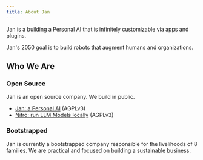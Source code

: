 ```yaml
---
title: About Jan
---
```


Jan is a building a Personal AI that is infinitely customizable via apps and plugins.

Jan's 2050 goal is to build robots that augment humans and organizations. 

## Who We Are

###  Open Source

Jan is an open source company. We build in public. 

- [Jan: a Personal AI](https://github.com/janhq/jan) (AGPLv3)
- [Nitro: run LLM Models locally](https://github.com/janhq/nitro) (AGPLv3)

### Bootstrapped

Jan is currently a bootstrapped company responsible for the livelihoods of 8 families. We are practical and focused on building a sustainable business.


